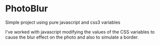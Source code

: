 # PhotoBlur

Simple project using pure javascript and css3 variables

I've worked with javascript modifying the values of the CSS variables to cause the blur effect on the photo and also to simulate a border.